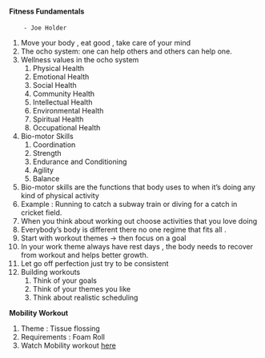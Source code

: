 
#### Fitness Fundamentals 
        - Joe Holder

1. Move your body , eat good , take care of your mind 
2. The ocho system: one can help others and others can help one.
3. Wellness values in the ocho system
   1. Physical Health
   2. Emotional Health 
   3. Social Health 
   4. Community Health 
   5. Intellectual Health
   6. Environmental Health 
   7. Spiritual Health 
   8. Occupational Health 
4. Bio-motor Skills
   1. Coordination 
   2. Strength
   3. Endurance and Conditioning 
   4. Agility
   5. Balance 
5. Bio-motor skills are the functions that body uses to when it’s doing any kind of physical activity 
6. Example : Running to catch a subway train or diving for a catch in cricket field.
7. When you think about working out choose activities that you love doing 
8. Everybody’s body is different there no one regime that fits all .
9. Start with workout themes -> then focus on a goal
10. In your work theme always have rest days , the body needs to recover from workout and helps better growth.
11. Let go off perfection just try to be consistent 
12. Building workouts
    1. Think of your goals
    2. Think of your themes you like
    3. Think about realistic scheduling

**Mobility Workout**
1. Theme : Tissue flossing 
  1. Requirements : Foam Roll
  2. Watch Mobility workout [here](https://www.youtube.com/playlist?list=PLZ-DKrzjBM7tEs8wJWnC5AFfqz4KFMpUb)
  
